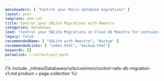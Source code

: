 ```yaml
---
menuheaders: [ "Control your Rails database migrations" ]
layout: post
template: one-col
title: Control your SQLite Migrations with Maestro
categories: Databases
lead: "Control your SQLite Migrations on Cloud 66 Maestro for contaienr stacks"
legacy: false
recommendedName: [ "SQLite with Maestro", "Backup" ]
recommendedLinks: [ "index.html", "backup.html"]
keywords: []
permalink: /:collection/:path
---
```


<a href="#control-your-rails-database-migrations"></a>{% include _inlines/Databases/rails/common/control-rails-db-migration-v1.md  product = page.collection %}
